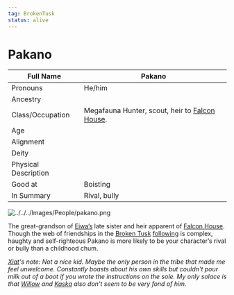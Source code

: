 ```yaml
---
tag: BrokenTusk
status: alive
---
```

# Pakano

| Full Name            | Pakano                       |
| -------------------- | ---------------------------- |
| Pronouns             | He/him                       |
| Ancestry             |  |
| Class/Occupation     | Megafauna Hunter, scout, heir to [Falcon House](questforthefrozenflame/docs/Backstory/Organizations/Falcon-House.md). |
| Age                  |                              |
| Alignment            |                              |
| Deity                |                              |
| Physical Description |                              |
| Good at              | Boisting                     |
| In Summary           | Rival, bully                 |

![../../../Images/People/pakano.png](questforthefrozenflame/docs/Images/People/pakano.png)

The great-grandson of [Eiwa’s](questforthefrozenflame/docs/Backstory/NPCs/People/Broken-Tusk/Grandfather-Eiwa.md) late sister and heir apparent of [Falcon House](questforthefrozenflame/docs/Backstory/Organizations/Falcon-House.md).  Though the web of friendships in the [Broken Tusk](questforthefrozenflame/docs/Backstory/Organizations/Broken-Tusk.md) [following](questforthefrozenflame/docs/Backstory/Notions/Following.md) is complex, haughty and self-righteous Pakano is more likely to be your character’s rival or bully than a childhood chum.

*[Xiat](questforthefrozenflame/docs/Backstory/NPCs/People/Broken-Tusk/Party-Members/Xiat.md)'s note: Not a nice kid. Maybe the only person in the tribe that made me feel unwelcome. Constantly boasts about his own skills but couldn't pour milk out of a boot if you wrote the instructions on the sole. My only solace is that [Willow](questforthefrozenflame/docs/Backstory/NPCs/People/Broken-Tusk/Party-Members/Willow.md) and [Kaska](questforthefrozenflame/docs/Backstory/NPCs/People/Broken-Tusk/Party-Members/Kaska.md) also don't seem to be very fond of him.* 